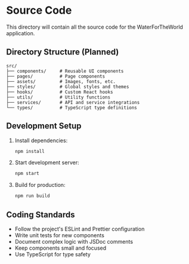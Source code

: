# Source Code

This directory will contain all the source code for the WaterForTheWorld application.

## Directory Structure (Planned)

```
src/
├── components/     # Reusable UI components
├── pages/          # Page components
├── assets/         # Images, fonts, etc.
├── styles/         # Global styles and themes
├── hooks/          # Custom React hooks
├── utils/          # Utility functions
├── services/       # API and service integrations
└── types/          # TypeScript type definitions
```

## Development Setup

1. Install dependencies:
   ```bash
   npm install
   ```

2. Start development server:
   ```bash
   npm start
   ```

3. Build for production:
   ```bash
   npm run build
   ```

## Coding Standards

- Follow the project's ESLint and Prettier configuration
- Write unit tests for new components
- Document complex logic with JSDoc comments
- Keep components small and focused
- Use TypeScript for type safety
